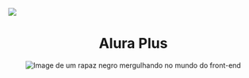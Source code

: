 <img src="[https://img.shields.io/badge/Em%20desenvolvimento-gren](https://img.shields.io/badge/Status%20-%20Em%20desenvolvimento%20-%20purple
)">

# <h1 align="center">Alura Plus </h1>

<p align = "center">
<img src="https://github.com/user-attachments/assets/5f58059f-3262-4026-afba-2b9df38f8baf" alt="Image de um rapaz negro mergulhando no mundo do front-end">
</p>


